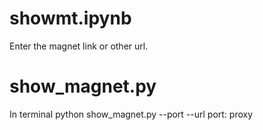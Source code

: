 # showmt.ipynb
Enter the magnet link or other url.

# show_magnet.py
In terminal
python show_magnet.py --port --url
port: proxy
